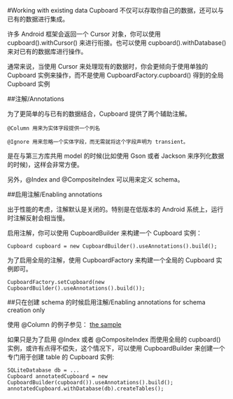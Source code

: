 #Working with existing data
Cupboard 不仅可以存取你自己的数据，还可以与已有的数据进行集成。

许多 Android 框架会返回一个 Cursor 对象，你可以使用 cupboard().withCursor() 来进行衔接。也可以使用 cupboard().withDatabase() 来对已有的数据库进行操作。

通常来说，当使用 Cursor 来处理现有的数据时，你会更倾向于使用单独的 Cupboard 实例来操作，而不是使用 CupboardFactory.cupboard() 得到的全局 Cupboard 实例

##注解/Annotations

为了更简单的与已有的数据结合，Cupboard 提供了两个辅助注解。

    @Column 用来为实体字段提供一个列名

    @Ignore 用来忽略一个实体字段，而无需就将这个字段声明为 transient。

是在与第三方库共用 model 的时候(比如使用 Gson 或者 Jackson 来序列化数据的时候)，这样会非常方便。

另外，@Index and @CompositeIndex 可以用来定义 schema。

##启用注解/Enabling annotations

出于性能的考虑，注解默认是关闭的。特别是在低版本的 Android 系统上，运行时注解反射会相当慢。

启用注解，你可以使用 CupboardBuilder 来构建一个 Cupboard 实例：

    Cupboard cupboard = new CupboardBuilder().useAnnotations().build();

为了启用全局的注解，使用 CupboardFactory 来构建一个全局的 Cupboard 实例即可。

    CupboardFactory.setCupboard(new CupboardBuilder().useAnnotations().build());

##只在创建 schema 的时候启用注解/Enabling annotations for schema creation only

使用 @Column 的例子参见： [the sample](https://bitbucket.org/qbusict/cupboard/src/e7548ad8e9f8933240a6617facca3d6ecb7840e1/sample/src/main/java/nl/qbusict/cupboard/example/ContactsActivity.java?at=default)

如果只是为了启用 @Index 或者 @CompositeIndex 而使用全局的 cupboard() 实例，或许有点得不偿失，这个情况下，可以使用 CupboardBuilder 来创建一个专门用于创建 table 的 Cupboard 实例:
    
    SQLiteDatabase db = ...
    Cupboard annotatedCupboard = new CupboardBuilder(cupboard()).useAnnotations().build();
    annotatedCupboard.withDatabase(db).createTables();

